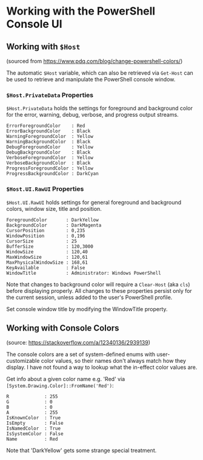 # Working with the PowerShell Console UI

## Working with `$Host`
(sourced from https://www.pdq.com/blog/change-powershell-colors/)

The automatic `$Host` variable, which can also be retrieved via `Get-Host` can be used to retrieve and manipulate the PowerShell console window.

### `$Host.PrivateData` Properties
`$Host.PrivateData` holds the settings for foreground and background color for the error, warning, debug, verbose, and progress output streams.

```
ErrorForegroundColor    : Red
ErrorBackgroundColor    : Black
WarningForegroundColor  : Yellow
WarningBackgroundColor  : Black
DebugForegroundColor    : Yellow
DebugBackgroundColor    : Black
VerboseForegroundColor  : Yellow
VerboseBackgroundColor  : Black
ProgressForegroundColor : Yellow
ProgressBackgroundColor : DarkCyan
```

### `$Host.UI.RawUI` Properties
`$Host.UI.RawUI` holds settings for general foreground and background colors, window size, title and position.

```
ForegroundColor       : DarkYellow
BackgroundColor       : DarkMagenta
CursorPosition        : 0,235
WindowPosition        : 0,196
CursorSize            : 25
BufferSize            : 120,3000
WindowSize            : 120,40
MaxWindowSize         : 120,61
MaxPhysicalWindowSize : 168,61
KeyAvailable          : False
WindowTitle           : Administrator: Windows PowerShell
```

Note that changes to background color will require a `Clear-Host` (aka `cls`) before displaying properly. All changes to these properties persist only for the current session, unless added to the user's PowerShell profile.

Set console window title by modifying the WindowTitle property.


## Working with Console Colors
(source: https://stackoverflow.com/a/12340136/2939139)

The console colors are a set of system-defined enums with user-customizable color values, so their names don't always match how they display. I have not found a way to lookup what the in-effect color values are.

Get info about a given color name e.g. 'Red' via `[System.Drawing.Color]::FromName('Red')`:

```
R             : 255
G             : 0
B             : 0
A             : 255
IsKnownColor  : True
IsEmpty       : False
IsNamedColor  : True
IsSystemColor : False
Name          : Red
```

Note that 'DarkYellow' gets some strange special treatment.
